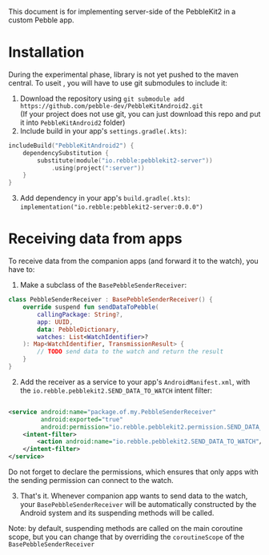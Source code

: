 This document is for implementing server-side of the PebbleKit2 in a custom Pebble app.

# Installation

During the experimental phase, library is not yet pushed to the maven central. To useit , you will have to use git
submodules
to include it:

1. Download the repository using `git submodule add https://github.com/pebble-dev/PebbleKitAndroid2.git`    
   (If your project does not use git, you can just download this repo and put it into `PebbleKitAndroid2` folder)
2. Include build in your app's `settings.gradle(.kts)`:

```kotlin
includeBuild("PebbleKitAndroid2") {
    dependencySubstitution {
        substitute(module("io.rebble:pebblekit2-server"))
            .using(project(":server"))
    }
}
```

3. Add dependency in your app's `build.gradle(.kts)`: `implementation("io.rebble:pebblekit2-server:0.0.0")`

# Receiving data from apps

To receive data from the companion apps (and forward it to the watch), you have to:

1. Make a subclass of the `BasePebbleSenderReceiver`:

```kotlin
class PebbleSenderReceiver : BasePebbleSenderReceiver() {
    override suspend fun sendDataToPebble(
        callingPackage: String?,
        app: UUID,
        data: PebbleDictionary,
        watches: List<WatchIdentifier>?
    ): Map<WatchIdentifier, TransmissionResult> {
        // TODO send data to the watch and return the result
    }
}
```

2. Add the receiver as a service to your app's `AndroidManifest.xml`,
   with the `io.rebble.pebblekit2.SEND_DATA_TO_WATCH` intent filter:

```xml

<service android:name="package.of.my.PebbleSenderReceiver" 
         android:exported="true" 
         android:permission="io.rebble.pebblekit2.permission.SEND_DATA_TO_WATCH">
    <intent-filter>
        <action android:name="io.rebble.pebblekit2.SEND_DATA_TO_WATCH"/>
    </intent-filter>
</service>
```

Do not forget to declare the permissions, which ensures that only apps with the sending
permission can connect to the watch.

3. That's it. Whenever companion app wants to send data to the watch, your `BasePebbleSenderReceiver`
   will be automatically constructed by the Android system and its suspending methods will be called.

Note: by default, suspending methods are called on the main coroutine scope, but you can change that by overriding the
`coroutineScope` of the `BasePebbleSenderReceiver`
